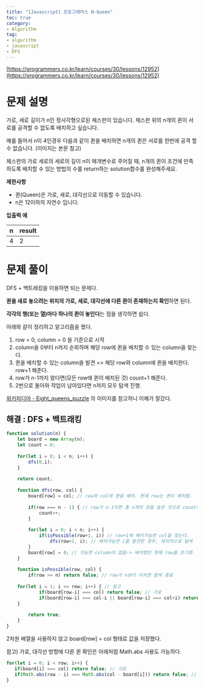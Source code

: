 ```yaml
---
title: "[Javascript] 프로그래머스 N-Queen"
toc: true
category:
- Algorithm
tag:
- algorithm
- javascript
- DFS
---
```


[https://programmers.co.kr/learn/courses/30/lessons/12952](https://programmers.co.kr/learn/courses/30/lessons/12952)

# 문제 설명
가로, 세로 길이가 n인 정사각형으로된 체스판이 있습니다. 체스판 위의 n개의 퀸이 서로를 공격할 수 없도록 배치하고 싶습니다.

예를 들어서 n이 4인경우 다음과 같이 퀸을 배치하면 n개의 퀸은 서로를 한번에 공격 할 수 없습니다.
(이미지는 본문 참고)

체스판의 가로 세로의 세로의 길이 n이 매개변수로 주어질 때, n개의 퀸이 조건에 만족 하도록 배치할 수 있는 방법의 수를 return하는 solution함수를 완성해주세요.

**제한사항**
- 퀸(Queen)은 가로, 세로, 대각선으로 이동할 수 있습니다.
- n은 12이하의 자연수 입니다.


**입출력 예**

|n	|result|
|-----|-----|
|4|	2|


# 문제 풀이
DFS + 백트래킹을 이용하면 되는 문제다.

**퀸을 새로 놓으려는 위치의 가로, 세로, 대각선에 다른 퀸이 존재하는지 확인**하면 된다.

**각각의 행(또는 열)마다 하나의 퀸이 놓인다**는 점을 생각하면 쉽다.

아래와 같이 정리하고 알고리즘을 짰다.

1. row = 0, column = 0 을 기준으로 시작
2. column을  0부터 n까지 순회하며 해당 row에 퀸을 배치할 수 있는 column을 찾는다.
3. 퀸을 배치할 수 있는 column을 발견 => 해당 row와 column에 퀸을 배치한다. row+1 해준다.
5. row가 n-1까지 왔다면(모든 row에 퀸이 배치된 것) count+1 해준다.
6. 2번으로 돌아와 작업이 남아있다면 n까지 모두 탐색 진행.

[ 위키피디아 - Eight_queens_puzzle](https://en.wikipedia.org/wiki/Eight_queens_puzzle) 의 이미지를 참고하니 이해가 잘갔다.
## 해결 : DFS + 백트래킹
```javascript
function solution(n) {
    let board = new Array(n);
    let count = 0;
    
    for(let i = 0; i < n; i++) {
        dfs(0,i);
    }
    
    return count;
    
    function dfs(row, col) {
	    board[row] = col; // row와 col에 퀸을 배치. 현재 row는 퀸이 배치됨.
		 
        if(row === n - 1) { // row가 n-1이면 총 n개의 퀸을 놓은 것으로 count++ 해준다.
            count++;
        }
        
        for(let i = 0; i < n; i++) {
            if(isPossible(row+1, i)) // row+1에 배치가능한 col을 찾는다.
                dfs(row+1, i); // 배치가능한 i를 발견한 경우, 재귀적으로 탐색
        }
        board[row] = 0; // 가능한 column이 없음-> 배치했던 현재 row를 초기화
    }
    
    function isPossible(row, col) {
        if(row >= n) return false; // row가 n보다 커지면 탐색 종료
        
	for(let i = 1; i <= row; i++) { // 참고
            if(board[row-i] === col) return false; // 가로
            if(board[row-i] === col-i || board[row-i] === col+i) return false; //대각선 왼쪽&오른쪽 위
	}
      
        return true;
    }
}
```
2차원 배열을 사용하지 않고 board[row] = col 형태로 값을 저장했다.

참고) 가로, 대각선 방향에 다른 퀸 확인은 아래처럼 Math.abs 사용도 가능하다.
 ```javascript
for(let i = 0; i < row; i++) {
	if(board[i] === col) return false; // 가로
	if(Math.abs(row - i) === Math.abs(col - board[i])) return false; // 대각선 왼쪽&오른쪽 위
}
 ```
